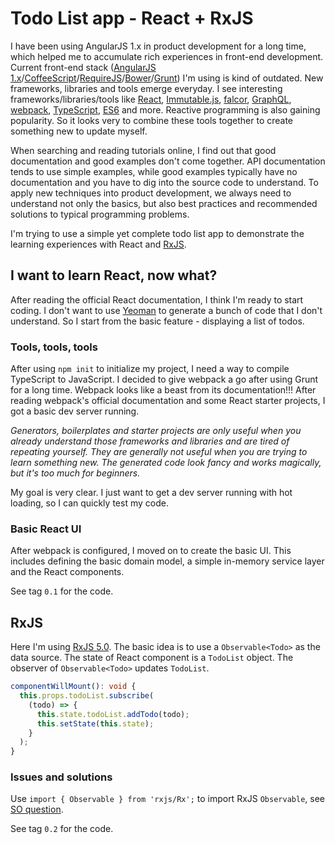 # Todo List app - React + RxJS

I have been using AngularJS 1.x in product development for a long time, which helped me to accumulate rich experiences in front-end development. Current front-end stack ([AngularJS 1.x](https://angularjs.org/)/[CoffeeScript](http://coffeescript.org/)/[RequireJS](http://requirejs.org/)/[Bower](http://bower.io/)/[Grunt](http://gruntjs.com/)) I'm using is kind of outdated. New frameworks, libraries and tools emerge everyday. I see interesting frameworks/libraries/tools like [React](https://facebook.github.io/react/), [Immutable.js](https://facebook.github.io/immutable-js/), [falcor](https://github.com/Netflix/falcor), [GraphQL](https://facebook.github.io/graphql/), [webpack](https://webpack.github.io/), [TypeScript](http://www.typescriptlang.org/), [ES6](http://www.ecma-international.org/ecma-262/6.0/) and more. Reactive programming is also gaining popularity. So it looks very to combine these tools together to create something new to update myself.

When searching and reading tutorials online, I find out that good documentation and good examples don't come together. API documentation tends to use simple examples, while good examples typically have no documentation and you have to dig into the source code to understand. To apply new techniques into product development, we always need to understand not only the basics, but also best practices and recommended solutions to typical programming problems.

I'm trying to use a simple yet complete todo list app to demonstrate the learning experiences with React and [RxJS](https://github.com/Reactive-Extensions/RxJS).

## I want to learn React, now what?

After reading the official React documentation, I think I'm ready to start coding. I don't want to use [Yeoman](http://yeoman.io/) to generate a bunch of code that I don't understand. So I start from the basic feature - displaying a list of todos.

### Tools, tools, tools

After using `npm init` to initialize my project, I need a way to compile TypeScript to JavaScript. I decided to give webpack a go after using Grunt for a long time. Webpack looks like a beast from its documentation!!! After reading webpack's official documentation and some React starter projects, I got a basic dev server running.

*Generators, boilerplates and starter projects are only useful when you already understand those frameworks and libraries and are tired of repeating yourself. They are generally not useful when you are trying to learn something new. The generated code look fancy and works magically, but it's too much for beginners.*

My goal is very clear. I just want to get a dev server running with hot loading, so I can quickly test my code.

### Basic React UI

After webpack is configured, I moved on to create the basic UI. This includes defining the basic domain model, a simple in-memory service layer and the React components.

See tag `0.1` for the code.

## RxJS

Here I'm using [RxJS 5.0](https://github.com/ReactiveX/RxJS). The basic idea is to use a `Observable<Todo>` as the data source. The state of React component is a `TodoList` object. The observer of `Observable<Todo>` updates `TodoList`.

```typescript
componentWillMount(): void {
  this.props.todoList.subscribe(
    (todo) => {
      this.state.todoList.addTodo(todo);
      this.setState(this.state);
    }
  );
}
```

### Issues and solutions

Use `import { Observable } from 'rxjs/Rx';` to import RxJS `Observable`, see [SO question](http://stackoverflow.com/questions/34397162/angular2-rxjs-getting-observable-1-observable-fromevent-is-not-a-function-erro).

See tag `0.2` for the code.
